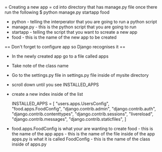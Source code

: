 
= Creating a new app =
cd into directory that has manage.py file
once there run the following
$ python manage.py startapp food
 * python - telling the interperator that you are going to run a python script
 * manage.py - this is the python script that you are going to run
 * startapp - telling the script that you want to screate a new app
 * food - this is the name of the new app to be created

== Don't forget to configure app so Django recognises it ==
* In the newly created app go to a file called apps
* Take note of the class name
* Go to the settings.py file in settings.py file inside of mysite directory
* scroll down until you see INSTALLED_APPS
* create a new index inside of the list
	
	INSTALLED_APPS = [
		"users.apps.UsersConfig",
		"food.apps.FoodConfig",
		"django.contrib.admin",
		"django.contrib.auth",
		"django.contrib.contenttypes",
		"django.contrib.sessions",
		"livereload",
		"django.contrib.messages",
		"django.contrib.staticfiles",
	]
* food.apps.FoodConfig is what your are wanting to create
	food - this is the name of the app
	apps - this is the name of the file inside of the app apps.py is what it is called
	FoodConfig - this is the name of the class inside of apps.py
